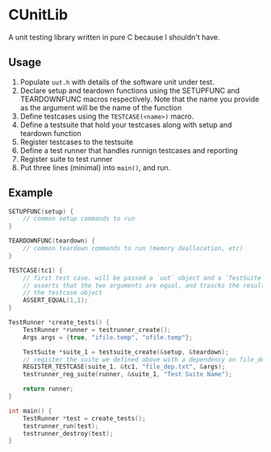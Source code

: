 # CUnitLib 

A unit testing library written in pure C because I shouldn't have.

## Usage

1. Populate `uut.h` with details of the software unit under test.
2. Declare setup and teardown functions using the SETUPFUNC and TEARDOWNFUNC
   macros respectively. Note that the name you provide as the argument will be
   the name of the function
3. Define testcases using the `TESTCASE(<name>)` macro.
4. Define a testsuite that hold your testcases along with setup and teardown
   function
5. Register testcases to the testsuite
6. Define a test runner that handles runnign testcases and reporting
7. Register suite to test runner
8. Put three lines (minimal) into `main()`, and run.

## Example
```C
SETUPFUNC(setup) {
    // common setup commands to run
}

TEARDOWNFUNC(teardown) {
    // common teardown commands to run (memory deallocation, etc)
}

TESTCASE(tc1) {
    // first test case. will be passed a `uut` object and a `TestSuite` object
    // asserts that the two arguments are equal, and trascks the results into
    // the testcase object
    ASSERT_EQUAL(1,1);
}

TestRunner *create_tests() {
    TestRunner *runner = testrunner_create();
    Args args = {true, "ifile.temp", "ofile.temp"};

    TestSuite *suite_1 = testsuite_create(&setup, &teardown);
    // register the suite we defined above with a dependency on file_dep.txt
    REGISTER_TESTCASE(suite_1, &tc1, "file_dep.txt", &args);
    testrunner_reg_suite(runner, &suite_1, "Test Suite Name");

    return runner;
}

int main() {
    TestRunner *test = create_tests();
    testrunner_run(test);
    testrunner_destroy(test);
}
```
